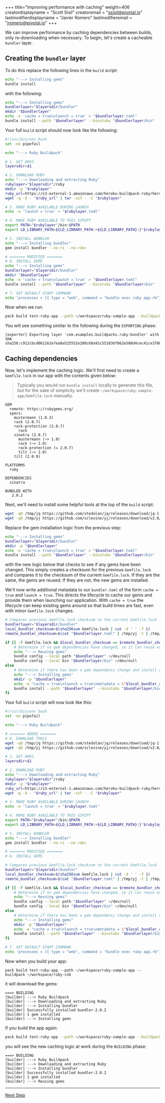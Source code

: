 +++
title="Improving performance with caching"
weight=406
creatordisplayname = "Scott Sisil"
creatoremail = "ssisil@pivotal.io"
lastmodifierdisplayname = "Javier Romero"
lastmodifieremail = "jromero@pivotal.io"
+++

We can improve performance by caching dependencies between builds, only re-downloading when necessary. To begin, let's create a cacheable `bundler` layer.

## Creating the `bundler` layer

To do this replace the following lines in the `build` script:

```bash
echo "---> Installing gems"
bundle install
```

with the following:

```bash
echo "---> Installing gems"
bundlerlayer="$layersdir/bundler"
mkdir "$bundlerlayer"
echo -e 'cache = true\nlaunch = true' > "$bundlerlayer.toml"
bundle install --path "$bundlerlayer" --binstubs "$bundlerlayer/bin"
```

Your full `build` script should now look like the following:

```bash
#!/usr/bin/env bash
set -eo pipefail

echo "---> Ruby Buildpack"

# 1. GET ARGS
layersdir=$1

# 2. DOWNLOAD RUBY
echo "---> Downloading and extracting Ruby"
rubylayer="$layersdir"/ruby
mkdir -p "$rubylayer"
ruby_url=https://s3-external-1.amazonaws.com/heroku-buildpack-ruby/heroku-18/ruby-2.5.1.tgz
wget -q -O - "$ruby_url" | tar -xzf - -C "$rubylayer"

# 3. MAKE RUBY AVAILABLE DURING LAUNCH
echo -e 'launch = true' > "$rubylayer.toml"

# 4. MAKE RUBY AVAILABLE TO THIS SCRIPT
export PATH="$rubylayer"/bin:$PATH
export LD_LIBRARY_PATH=${LD_LIBRARY_PATH:+${LD_LIBRARY_PATH}:}"$rubylayer/lib"

# 5. INSTALL BUNDLER
echo "---> Installing bundler"
gem install bundler --no-ri --no-rdoc

# ======= MODIFIED =======
# 6. INSTALL GEMS
echo "---> Installing gems"
bundlerlayer="$layersdir/bundler"
mkdir "$bundlerlayer"
echo -e 'cache = true\nlaunch = true' > "$bundlerlayer.toml"
bundle install --path "$bundlerlayer" --binstubs "$bundlerlayer/bin"

# 7. SET DEFAULT START COMMAND
echo 'processes = [{ type = "web", command = "bundle exec ruby app.rb"}]' > "$layersdir/launch.toml"
```

Now when we run:

```bash
pack build test-ruby-app --path ~/workspace/ruby-sample-app --buildpack ~/workspace/ruby-cnb
```

You will see something similar to the following during the `EXPORTING` phase:

```text
[exporter] Exporting layer 'com.examples.buildpacks.ruby:bundler' with SHA sha256:c912cbcd061162e7ea8a525552e208c68a91c551036f062e588d4cec41ce3700
```

## Caching dependencies

Now, let's implement the caching logic. We'll first need to create a `Gemfile.lock` in our app with the contents given below:

> Typically you would run `bundle install` locally to generate this file, but for the sake 
> of simplicity we'll create `~/workspace/ruby-sample-app/Gemfile.lock` manually.

```text
GEM
  remote: https://rubygems.org/
  specs:
    mustermann (1.0.3)
    rack (2.0.7)
    rack-protection (2.0.7)
      rack
    sinatra (2.0.7)
      mustermann (~> 1.0)
      rack (~> 2.0)
      rack-protection (= 2.0.7)
      tilt (~> 2.0)
    tilt (2.0.9)

PLATFORMS
  ruby

DEPENDENCIES
  sinatra

BUNDLED WITH
   2.0.2
```

Next, we'll need to install some helpful tools at the top of the `build` script:

```bash
wget -qO /tmp/jq https://github.com/stedolan/jq/releases/download/jq-1.5/jq-linux64 && chmod +x /tmp/jq
wget -qO /tmp/yj https://github.com/sclevine/yj/releases/download/v2.0/yj-linux && chmod +x /tmp/yj
```

Replace the gem installation logic from the previous step:

```bash
echo "---> Installing gems"
bundlerlayer="$layersdir/bundler"
mkdir -p "$bundlerlayer"
echo -e 'cache = true\nlaunch = true' > "$bundlerlayer.toml"
bundle install --path "$bundlerlayer" --binstubs "$bundlerlayer/bin"
```

with the new logic below that checks to see if any gems have been changed. This simply creates a checksum for the previous `Gemfile.lock` and compares it to the checksum of the current `Gemfile.lock`. If they are the same, the gems are reused. If they are not, the new gems are installed.

We'll now write additional metadata to our `bundler.toml` of the form `cache = true` and `launch = true`. This directs the lifecycle to cache our gems and provide them when launching our application. With `cache = true` the lifecycle can keep existing gems around so that build times are fast, even with minor `Gemfile.lock` changes.

```bash
# Compares previous Gemfile.lock checksum to the current Gemfile.lock
bundlerlayer="$layersdir/bundler"
local_bundler_checksum=$(sha256sum Gemfile.lock | cut -d ' ' -f 1) 
remote_bundler_checksum=$(cat "$bundlerlayer.toml" | /tmp/yj -t | /tmp/jq -r .metadata 2>/dev/null || echo 'not found')

if [[ -f Gemfile.lock && $local_bundler_checksum == $remote_bundler_checksum ]] ; then
    # Determine if no gem dependencies have changed, so it can reuse existing gems without running bundle install
    echo "---> Reusing gems"
    bundle config --local path "$bundlerlayer" >/dev/null
    bundle config --local bin "$bundlerlayer/bin" >/dev/null
else
    # Determine if there has been a gem dependency change and install new gems to the bundler layer; re-using existing and un-changed gems
    echo "---> Installing gems"
    mkdir -p "$bundlerlayer"
    echo -e "cache = true\nlaunch = true\nmetadata = \"$local_bundler_checksum\"" > "$bundlerlayer.toml"
    bundle install --path "$bundlerlayer" --binstubs "$bundlerlayer/bin"
fi
```

Your full `build` script will now look like this:

```bash
#!/usr/bin/env bash
set -eo pipefail

echo "---> Ruby Buildpack"

# ======= ADDED =======
# 0. DOWNLOAD TOOLS
wget -qO /tmp/jq https://github.com/stedolan/jq/releases/download/jq-1.5/jq-linux64 && chmod +x /tmp/jq
wget -qO /tmp/yj https://github.com/sclevine/yj/releases/download/v2.0/yj-linux && chmod +x /tmp/yj

# 1. GET ARGS
layersdir=$1

# 2. DOWNLOAD RUBY
echo "---> Downloading and extracting Ruby"
rubylayer="$layersdir"/ruby
mkdir -p "$rubylayer"
ruby_url=https://s3-external-1.amazonaws.com/heroku-buildpack-ruby/heroku-18/ruby-2.5.1.tgz
wget -q -O - "$ruby_url" | tar -xzf - -C "$rubylayer"

# 3. MAKE RUBY AVAILABLE DURING LAUNCH
echo -e 'launch = true' > "$rubylayer.toml"

# 4. MAKE RUBY AVAILABLE TO THIS SCRIPT
export PATH="$rubylayer"/bin:$PATH
export LD_LIBRARY_PATH=${LD_LIBRARY_PATH:+${LD_LIBRARY_PATH}:}"$rubylayer/lib"

# 5. INSTALL BUNDLER
echo "---> Installing bundler"
gem install bundler --no-ri --no-rdoc

# ======= MODIFIED =======
# 6. INSTALL GEMS

# Compares previous Gemfile.lock checksum to the current Gemfile.lock
bundlerlayer="$layersdir/bundler"
local_bundler_checksum=$(sha256sum Gemfile.lock | cut -d ' ' -f 1) 
remote_bundler_checksum=$(cat "$bundlerlayer.toml" | /tmp/yj -t | /tmp/jq -r .metadata 2>/dev/null || echo 'not found')

if [[ -f Gemfile.lock && $local_bundler_checksum == $remote_bundler_checksum ]] ; then
    # Determine if no gem dependencies have changed, so it can reuse existing gems without running bundle install
    echo "---> Reusing gems"
    bundle config --local path "$bundlerlayer" >/dev/null
    bundle config --local bin "$bundlerlayer/bin" >/dev/null
else
    # Determine if there has been a gem dependency change and install new gems to the bundler layer; re-using existing and un-changed gems
    echo "---> Installing gems"
    mkdir -p "$bundlerlayer"
    echo -e "cache = true\nlaunch = true\nmetadata = \"$local_bundler_checksum\"" > "$bundlerlayer.toml"
    bundle install --path "$bundlerlayer" --binstubs "$bundlerlayer/bin"
fi

# 7. SET DEFAULT START COMMAND
echo 'processes = [{ type = "web", command = "bundle exec ruby app.rb"}]' > "$layersdir/launch.toml"
```

Now when you build your app:

```text
pack build test-ruby-app --path ~/workspace/ruby-sample-app --buildpack ~/workspace/ruby-cnb
```

it will download the gems:

```text
===> BUILDING
[builder] ---> Ruby Buildpack
[builder] ---> Downloading and extracting Ruby
[builder] ---> Installing bundler
[builder] Successfully installed bundler-2.0.2
[builder] 1 gem installed
[builder] ---> Installing gems
```

If you build the app again:

```bash
pack build test-ruby-app --path ~/workspace/ruby-sample-app --buildpack ~/workspace/ruby-cnb
```

you will see the new caching logic at work during the `BUILDING` phase:

```text
===> BUILDING
[builder] ---> Ruby Buildpack
[builder] ---> Downloading and extracting Ruby
[builder] ---> Installing bundler
[builder] Successfully installed bundler-2.0.2
[builder] 1 gem installed
[builder] ---> Reusing gems
```

---

<a href="/docs/create-buildpack/make-buildpack-configurable" class="button bg-pink">Next Step</a>
